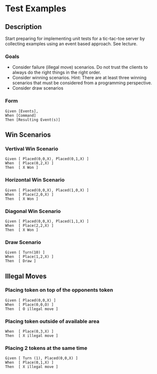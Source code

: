 # Test Examples #

## Description ##
Start preparing for implementing unit tests for a tic-tac-toe server by collecting examples using an event based approach. See lecture.

### Goals ###
* Consider failure (illegal move) scenarios. Do not trust the clients to always do the right things in the right order.
* Consider winning scenarios. Hint: There are at least three winning scenarios that must be considered from a programming perspective.
* Consider draw scenarios

### Form ###
    Given [Events],
    When [Command]
    Then [Resulting Event(s)]

## Win Scenarios ##
### Vertival Win Scenario ###
    Given [ Placed(0,0,X), Placed(0,1,X) ]
    When  [ Place(0,2,X) ]
    Then  [ X Won ]
### Horizontal Win Scenario ###
    Given [ Placed(0,0,X), Placed(1,0,X) ]
    When  [ Place(2,0,X) ]
    Then  [ X Won ]
### Diagonal Win Scenario ###
    Given [ Placed(0,0,X), Placed(1,1,X) ]
    When  [ Place(2,2,X) ]
    Then  [ X Won ]
### Draw Scenario ###
    Given [ Turn(10) ]
    When  [ Place(1,2,X) ]
    Then  [ Draw ]

## Illegal Moves ##
### Placing token on top of the opponents token ###
    Given [ Placed(0,0,X) ]
    When  [ Place(0,0,O) ]
    Then  [ O illegal move ]
### Placing token outside of available area ###
    When  [ Place(0,3,X) ]
    Then  [ X illegal move ]
### Placing 2 tokens at the same time ###
    Given [ Turn (1), Placed(0,0,X) ]
    When  [ Place(0,1,X) ]
    Then  [ X illegal move ]
